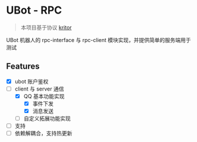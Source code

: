 # UBot - RPC

> 本项目基于协议 [kritor](https://github.com/KarinJS/kritor)

UBot 机器人的 rpc-interface 与 rpc-client 模块实现，并提供简单的服务端用于测试

## Features

- [x] ubot 账户鉴权
- [ ] client 与 server 通信
  - [x] QQ 基本功能实现
    - [x] 事件下发
    - [x] 消息发送
  - [ ] 自定义拓展功能实现
- [ ] 支持
- [ ] 依赖解耦合，支持热更新